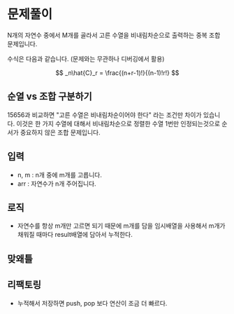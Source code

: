 # 문제풀이

N개의 자연수 중에서 M개를 골라서 고른 수열을 비내림차순으로 출력하는 중복 조합 문제입니다.

수식은 다음과 같습니다. (문제와는 무관하나 디버깅에서 활용)

$$
    _n\hat{C}_r = \frac{(n+r-1)!}{(n-1)!r!}
$$

## 순열 vs 조합 구분하기

15656과 비교하면 "고른 수열은 비내림차순이어야 한다" 라는 조건만 차이가 있습니다. 이것은 한 가지 수열에 대해서 비내림차순으로 정렬한 수열 1번만 인정되는것으로 순서가 중요하지 않은 조합 문제입니다.

## 입력

- n, m : n개 중에 m개를 고릅니다.
- arr : 자연수가 n개 주어집니다.

## 로직

- 자연수를 항상 m개만 고르면 되기 때문에 m개를 담을 임시배열을 사용해서 m개가 채워질 때마다 result배열에 담아서 누적한다.

## 맞왜틀

## 리팩토링

- 누적해서 저장하면 push, pop 보다 연산이 조금 더 빠르다.
